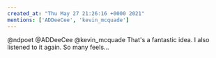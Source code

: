 ```yaml
---
created_at: "Thu May 27 21:26:16 +0000 2021"
mentions: ['ADDeeCee', 'kevin_mcquade']
---
```


@ndpoet @ADDeeCee @kevin_mcquade That's a fantastic idea. I also listened to it again. So many feels...